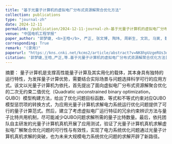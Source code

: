 ```yaml
---
title: "基于光量子计算机的虚拟电厂分布式资源解聚合优化方法"
collection: publications
type: "journal-zh"
date: 2024-12-11
permalink: /publication/2024-12-11-journal-zh-基于光量子计算机的虚拟电厂分布式资源解聚合优化方法
venue: "中国电机工程学报"
paper_author: "郭梦婕, <b>王晗</b>, 严正, 张文博, 陶玮, 周新生, 文凯, 马寅, 魏海"
corresponding: True
remark: "(录用)"
paperurl: "https://kns.cnki.net/kcms2/article/abstract?v=NK8hpUzgeRUs3dcrsqKqf0gcUrpsB0CNWjkJ3LSW95cJU1VyJOWg1V0x7beEnxWN6FFU8Kez7KGN3xhCi5bvKhFmGGVLT1YUhvUqZv6iiypfbYN82fPpQbQR6aB3D2u6L2iyLioO2DZfCD3fh3dwhvoBklmg_n37E-69_3cBQCKeXbkxbOAVU1siCpuGaimx&uniplatform=NZKPT&language=CHS"
citation: '郭梦婕,王晗,严正,等.基于光量子计算机的虚拟电厂分布式资源解聚合优化方法[J/OL].中国电机工程学报, 1-12[2024-12-11].'
---
```


摘要：
量子计算机是支撑高性能量子计算及其实用化的载体，其本身具有独特的运行特性，为发挥量子计算优势，需要结合实际场景与问题选择科学可行的应用方式。该文以光量子计算机为依托，首先提出了面向虚拟电厂分布式资源解聚合优化的二次无约束二值优化（Quadratic unconstrained binary optimization，QUBO）模型构建方法，给出了优化问题目标函数、等式和不等式约束对应QUBO模型惩罚项的转换方式，为应用光量子计算机求解电力系统运行优化问题提供了可行的量子计算范式。然后，建立了考虑虚拟电厂运行特征的冗余约束辨识方法与量子比特共用机制，尽可能减少QUBO问题求解所需的量子比特数量。最后，依托团队自主研发的光量子计算机真机开展了应用测试，验证了光量子计算机真机求解虚拟电厂解聚合优化问题的可行性与有效性，实现了电力系统优化问题通过光量子计算机真机求解的突破，也为未来大规模电力系统优化问题的求解开辟了新路径。
